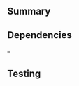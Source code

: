 ## Summary

<!-- Briefly describe your changes. -->

## Dependencies

<!-- Does this have any dependencies with Hasura or Lambda? If so, link related PRs. -->

–

## Testing

<!-- Outline a testing plan. Any specific items you want a reviewer to focus on? -->
